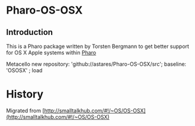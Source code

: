 # Pharo-OS-OSX

## Introduction
This is a Pharo package written by Torsten Bergmann to get better support for OS X Apple systems within [Pharo](http://www.pharo.org)


Metacello new 
	repository: 'github://astares/Pharo-OS-OSX/src';
	baseline: 'OSOSX' ;
	load

# History

Migrated from [http://smalltalkhub.com/#!/~OS/OS-OSX](http://smalltalkhub.com/#!/~OS/OS-OSX)
